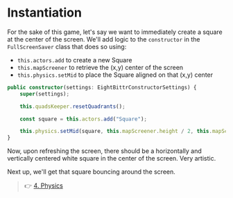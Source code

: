 # Instantiation

For the sake of this game, let's say we want to immediately create a square at the center of the screen.
We'll add logic to the `constructor` in the `FullScreenSaver` class that does so using:

-   `this.actors.add` to create a new Square
-   `this.mapScreener` to retrieve the (x,y) center of the screen
-   `this.physics.setMid` to place the Square aligned on that (x,y) center

```ts
public constructor(settings: EightBittrConstructorSettings) {
    super(settings);

    this.quadsKeeper.resetQuadrants();

    const square = this.actors.add("Square");

    this.physics.setMid(square, this.mapScreener.height / 2, this.mapScreener.width / 2);
}
```

Now, upon refreshing the screen, there should be a horizontally and vertically centered white square in the center of the screen.
Very artistic.

Next up, we'll get that square bouncing around the screen.

> 👉 [4. Physics](./4.%20Physics.md)
